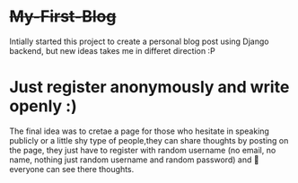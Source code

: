 # ~~My-First-Blog~~

Intially started this project to create a personal blog post using Django backend,
but new ideas takes me in differet direction :P

# Just register anonymously and write openly :) 

The final idea was to cretae a page for those who hesitate in speaking publicly or a little shy type of people,they can share
thoughts by posting on the page, they just have to register with random username (no email, no name, nothing just random username
and random password) and :tada: everyone can see there thoughts.
